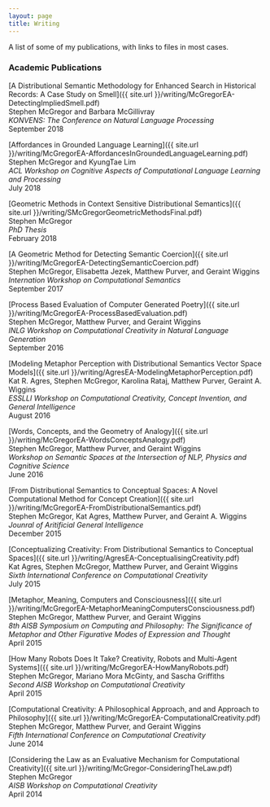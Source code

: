 ```yaml
---
layout: page
title: Writing
---
```


<p class="message">
  A list of some of my publications, with links to files in most cases.
</p>

### Academic Publications


[A Distributional Semantic Methodology for Enhanced Search in Historical Records: A Case Study on Smell]({{ site.url }}/writing/McGregorEA-DetectingImpliedSmell.pdf)  
Stephen McGregor and Barbara McGillivray  
*KONVENS: The Conference on Natural Language Processing*  
September 2018

[Affordances in Grounded Language Learning]({{ site.url }}/writing/McGregorEA-AffordancesInGroundedLanguageLearning.pdf)  
Stephen McGregor and KyungTae Lim  
*ACL Workshop on Cognitive Aspects of Computational Language Learning and Processing*  
July 2018

[Geometric Methods in Context Sensitive Distributional Semantics]({{ site.url }}/writing/SMcGregorGeometricMethodsFinal.pdf)  
Stephen McGregor  
*PhD Thesis*  
February 2018

[A Geometric Method for Detecting Semantic Coercion]({{ site.url }}/writing/McGregorEA-DetectingSemanticCoercion.pdf)  
Stephen McGregor, Elisabetta Jezek, Matthew Purver, and Geraint Wiggins  
*Internation Workshop on Computational Semantics*  
September 2017

[Process Based Evaluation of Computer Generated Poetry]({{ site.url }}/writing/McGregorEA-ProcessBasedEvaluation.pdf)  
Stephen McGregor, Matthew Purver, and Geraint Wiggins  
*INLG Workshop on Computational Creativity in Natural Language Generation*  
September 2016

[Modeling Metaphor Perception with Distributional Semantics Vector Space Models]({{ site.url }}/writing/AgresEA-ModelingMetaphorPerception.pdf)  
Kat R. Agres, Stephen McGregor, Karolina Rataj, Matthew Purver, Geraint A. Wiggins  
*ESSLLI Workshop on Computational Creativity, Concept Invention, and General Intelligence*  
August 2016

[Words, Concepts, and the Geometry of Analogy]({{ site.url }}/writing/McGregorEA-WordsConceptsAnalogy.pdf)  
Stephen McGregor, Matthew Purver, and Geraint Wiggins  
*Workshop on Semantic Spaces at the Intersection of NLP, Physics and Cognitive Science*  
June 2016

[From Distributional Semantics to Conceptual Spaces: A Novel Computational Method for Concept Creation]({{ site.url }}/writing/McGregorEA-FromDistributionalSemantics.pdf)  
Stephen McGregor, Kat Agres, Matthew Purver, and Geraint A. Wiggins  
*Jounral of Aritificial General Intelligence*  
December 2015

[Conceptualizing Creativity: From Distributional Semantics to Conceptual Spaces]({{ site.url }}/writing/AgresEA-ConceptualisingCreativity.pdf)  
Kat Agres, Stephen McGregor, Matthew Purver, and Geraint Wiggins  
*Sixth International Conference on Computational Creativity*  
July 2015

[Metaphor, Meaning, Computers and Consciousness]({{ site.url }}/writing/McGregorEA-MetaphorMeaningComputersConsciousness.pdf)  
Stephen McGregor, Matthew Purver, and Geraint Wiggins  
*8th AISB Symposium on Computing and Philosophy: The Significance of Metaphor and Other Figurative Modes of Expression and Thought*  
April 2015

[How Many Robots Does It Take?  Creativity, Robots and Multi-Agent Systems]({{ site.url }}/writing/McGregorEA-HowManyRobots.pdf)  
Stephen McGregor, Mariano Mora McGinty, and Sascha Griffiths  
*Second AISB Workshop on Computational Creativity*  
April 2015

[Computational Creativity: A Philosophical Approach, and and Approach to Philosophy]({{ site.url }}/writing/McGregorEA-ComputationalCreativity.pdf)  
Stephen McGregor, Matthew Purver, and Geraint Wiggins  
*Fifth International Conference on Computational Creativity*  
June 2014

[Considering the Law as an Evaluative Mechanism for Computational Creativity]({{ site.url }}/writing/McGregor-ConsideringTheLaw.pdf)  
Stephen McGregor  
*AISB Workshop on Computational Creativity*  
April 2014

